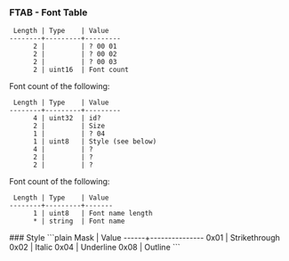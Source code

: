 ### FTAB - Font Table

```plain
 Length | Type    | Value
--------+---------+---------
      2 |         | ? 00 01
      2 |         | ? 00 02
      2 |         | ? 00 03
      2 | uint16  | Font count
```

Font count of the following:
```plain
 Length | Type    | Value
--------+---------+---------
      4 | uint32  | id?
      2 |         | Size
      1 |         | ? 04
      1 | uint8   | Style (see below)
      4 |         | ?
      2 |         | ?
      2 |         | ?
```

Font count of the following:
```plain
 Length | Type    | Value
--------+---------+-------
      1 | uint8   | Font name length
      * | string  | Font name
```

<a id="wiki-Style" />
### Style
```plain
 Mask | Value
------+---------------
 0x01 | Strikethrough
 0x02 | Italic
 0x04 | Underline
 0x08 | Outline
```
